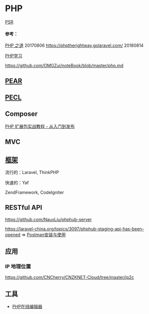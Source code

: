 # PHP

[PSR](PSR)



#### 参考：

[PHP 之道](https://github.com/laravel-china/php-the-right-way) 20170806 https://phptherightway.golaravel.com/ 20180814

[PHP学习](https://www.cnblogs.com/wanglongshuai/category/789475.html)

https://github.com/OMGZui/noteBook/blob/master/php.md



## [PEAR](PEAR)



## [PECL](PECL)





## Composer

[PHP 扩展包实战教程 - 从入门到发布](https://laravel-china.org/courses/creating-package)



## MVC



## [框架](Framework)

流行的：Laravel, ThinkPHP

快速的：Yaf

ZendFramework, CodeIgniter



## RESTful API

https://github.com/NauxLiu/phphub-server

https://laravel-china.org/topics/3097/phphub-staging-api-has-been-opened => [Postman安装与使用](https://www.cnblogs.com/fnng/p/9136434.html)



## 应用

### IP 地理位置

https://github.com/CNCherry/CNZKNET-Cloud/tree/master/ip2c



## 工具

- [PHP在线编辑器](http://www.php.net.cn)
